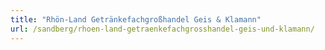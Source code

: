 ```yaml
---
title: "Rhön-Land Getränkefachgroßhandel Geis & Klamann"
url: /sandberg/rhoen-land-getraenkefachgrosshandel-geis-und-klamann/
---
```


